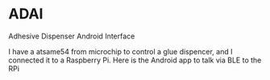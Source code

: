 # ADAI
Adhesive Dispenser Android Interface

I have a atsame54 from microchip to control a glue dispencer, and I connected it to a Raspberry Pi.
Here is the Android app to talk via BLE to the RPi
